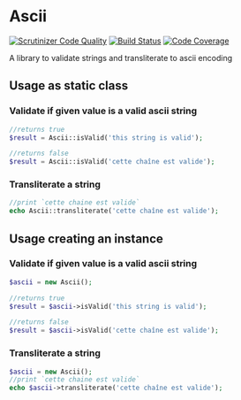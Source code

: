# Ascii
[![Scrutinizer Code Quality](https://scrutinizer-ci.com/g/bfunky/ascii/badges/quality-score.png?b=master)](https://scrutinizer-ci.com/g/bfunky/ascii/?branch=master)
[![Build Status](https://scrutinizer-ci.com/g/bfunky/ascii/badges/build.png?b=master)](https://scrutinizer-ci.com/g/bfunky/ascii/build-status/master)
[![Code Coverage](https://scrutinizer-ci.com/g/bfunky/ascii/badges/coverage.png?b=master)](https://scrutinizer-ci.com/g/bfunky/ascii/?branch=master)

A library to validate strings and transliterate to ascii encoding

## Usage as static class

### Validate if given value is a valid ascii string

```php
//returns true
$result = Ascii::isValid('this string is valid');

//returns false
$result = Ascii::isValid('cette chaîne est valide');
```

### Transliterate a string
```php
//print `cette chaine est valide`
echo Ascii::transliterate('cette chaîne est valide');
```

## Usage creating an instance

### Validate if given value is a valid ascii string

```php
$ascii = new Ascii();

//returns true
$result = $ascii->isValid('this string is valid');

//returns false
$result = $ascii->isValid('cette chaîne est valide');
```

### Transliterate a string
```php
$ascii = new Ascii();
//print `cette chaine est valide`
echo $ascii->transliterate('cette chaîne est valide');
```